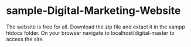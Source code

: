 # sample-Digital-Marketing-Website
The website is free for all.
Download the zip file and extact it in the xampp htdocs folder.
On your browser navigate to localhost/digital-master to access the site.
